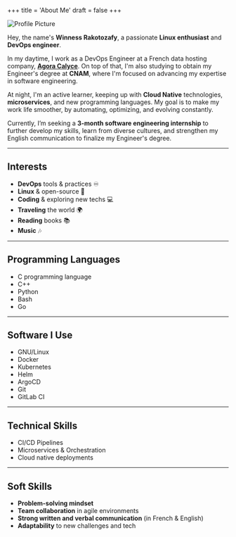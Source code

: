 +++
title = 'About Me'
draft = false
+++

![Profile Picture](https://www.example.com/profile-picture.jpg)

Hey, the name's **Winness Rakotozafy**, a passionate **Linux enthusiast** and **DevOps engineer**.

In my daytime, I work as a DevOps Engineer at a French data hosting company, **[Agora Calyce](https://www.agoracalyce.com/)**. On top of that, I'm also studying to obtain my Engineer's degree at **CNAM**, where I'm focused on advancing my expertise in software engineering.

At night, I'm an active learner, keeping up with **Cloud Native** technologies, **microservices**, and new programming languages. My goal is to make my work life smoother, by automating, optimizing, and evolving constantly.

Currently, I’m seeking a **3-month software engineering internship** to further develop my skills, learn from diverse cultures, and strengthen my English communication to finalize my Engineer's degree.

---

## Interests

- **DevOps** tools & practices ♾️
- **Linux** & open-source 🐧
- **Coding** & exploring new techs 💻
- **Traveling** the world 🌍
- **Reading** books 📚
- **Music** 🎶

---

## Programming Languages
- C programming language
- C++
- Python
- Bash
- Go

---

## Software I Use
- GNU/Linux
- Docker
- Kubernetes
- Helm
- ArgoCD
- Git
- GitLab CI

---

## Technical Skills
- CI/CD Pipelines
- Microservices & Orchestration
- Cloud native deployments

---

## Soft Skills
- **Problem-solving mindset**
- **Team collaboration** in agile environments
- **Strong written and verbal communication** (in French & English)
- **Adaptability** to new challenges and tech
